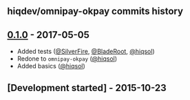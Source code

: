 hiqdev/omnipay-okpay commits history
------------------------------------

## [0.1.0] - 2017-05-05

- Added tests ([@SilverFire], [@BladeRoot], [@hiqsol])
- Redone to `omnipay-okpay` ([@hiqsol])
- Added basics ([@hiqsol])

## [Development started] - 2015-10-23

[@hiqsol]: https://github.com/hiqsol
[sol@hiqdev.com]: https://github.com/hiqsol
[@SilverFire]: https://github.com/SilverFire
[d.naumenko.a@gmail.com]: https://github.com/SilverFire
[@tafid]: https://github.com/tafid
[andreyklochok@gmail.com]: https://github.com/tafid
[@BladeRoot]: https://github.com/BladeRoot
[bladeroot@gmail.com]: https://github.com/BladeRoot
[Under development]: https://github.com/hiqdev/omnipay-okpay/releases
[0.1.0]: https://github.com/hiqdev/omnipay-okpay/releases/tag/0.1.0

